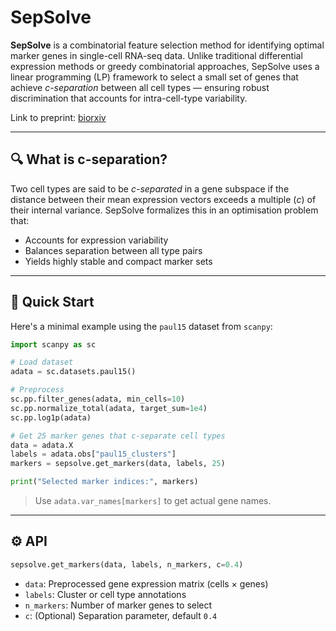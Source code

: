 # SepSolve

**SepSolve** is a combinatorial feature selection method for identifying optimal marker genes in single-cell RNA-seq data. Unlike traditional differential expression methods or greedy combinatorial approaches, SepSolve uses a linear programming (LP) framework to select a small set of genes that achieve *c-separation* between all cell types — ensuring robust discrimination that accounts for intra-cell-type variability.

Link to preprint: [biorxiv](https://www.biorxiv.org/content/10.1101/2025.02.12.637849v1)

---

## 🔍 What is c-separation?

Two cell types are said to be *c-separated* in a gene subspace if the distance between their mean expression vectors exceeds a multiple (*c*) of their internal variance. SepSolve formalizes this in an optimisation problem that:

* Accounts for expression variability
* Balances separation between all type pairs
* Yields highly stable and compact marker sets

---

## 🧬 Quick Start

Here's a minimal example using the `paul15` dataset from `scanpy`:

```python
import scanpy as sc

# Load dataset
adata = sc.datasets.paul15()

# Preprocess
sc.pp.filter_genes(adata, min_cells=10)
sc.pp.normalize_total(adata, target_sum=1e4)
sc.pp.log1p(adata)

# Get 25 marker genes that c-separate cell types
data = adata.X
labels = adata.obs["paul15_clusters"]
markers = sepsolve.get_markers(data, labels, 25)

print("Selected marker indices:", markers)
```

> Use `adata.var_names[markers]` to get actual gene names.

---

## ⚙️ API

```python
sepsolve.get_markers(data, labels, n_markers, c=0.4)
```

* `data`: Preprocessed gene expression matrix (cells × genes)
* `labels`: Cluster or cell type annotations
* `n_markers`: Number of marker genes to select
* `c`: (Optional) Separation parameter, default `0.4`


